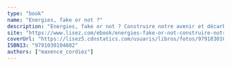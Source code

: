 ```yaml
---
type: "book"
name: "Energies, fake or not ?"
description: "Energies, fake or not ? Construire notre avenir et décarboner notre energie sans fake news : transition énergétique, énergie fossiles, énergie renouvelables, électricité verte, nucléaire"
site: "https://www.lisez.com/ebook/energies-fake-or-not-construire-notre-avenir-et-decarboner-notre-energie-sans-fake-news-transition-energetique-energies-fossiles-energies-renouvelables-electricite-verte-nucleaire/9791030104882"
coverUrl: "https://lisez5.cdnstatics.com/usuaris/libros/fotos/9791030105/m_libros/9791030104882ORI.jpg"
ISBN13: "9791030104882"
authors: ["maxence_cordiez"]
---
```

